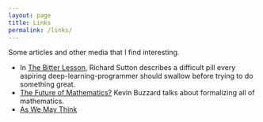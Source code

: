 ```yaml
---
layout: page
title: Links
permalink: /links/
---
```


Some articles and other media that I find interesting.

* In [The Bitter Lesson][the_bitter_lesson], Richard Sutton describes a difficult pill every aspiring deep-learning-programmer should swallow before trying to do something great.
* [The Future of Mathematics?][buzz_future] Kevin Buzzard talks about formalizing all of mathematics.
* [As We May Think][as_we_may_think]


[the_bitter_lesson]: http://incompleteideas.net/IncIdeas/BitterLesson.html
[buzz_future]: https://www.youtube.com/watch?v=Dp-mQ3HxgDE&t=2s
[as_we_may_think]: https://www.theatlantic.com/magazine/archive/1945/07/as-we-may-think/303881/
